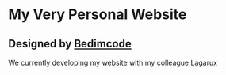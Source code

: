 # My Very Personal Website
## Designed by [Bedimcode](https://www.youtube.com/c/Bedimcode)

We currently developing my website with my colleague [Lagarux](https://github.com/Lagarux)

